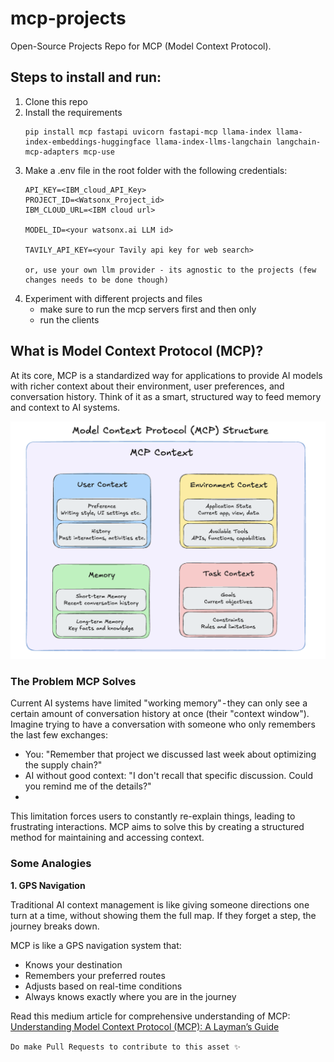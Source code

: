 # mcp-projects

Open-Source Projects Repo for MCP (Model Context Protocol).

## Steps to install and run:

1. Clone this repo
2. Install the requirements
    ```
    pip install mcp fastapi uvicorn fastapi-mcp llama-index llama-index-embeddings-huggingface llama-index-llms-langchain langchain-mcp-adapters mcp-use
    ```
3. Make a .env file in the root folder with the following credentials:
    ```
    API_KEY=<IBM_cloud_API_Key>
    PROJECT_ID=<Watsonx_Project_id>
    IBM_CLOUD_URL=<IBM cloud url>

    MODEL_ID=<your watsonx.ai LLM id>

    TAVILY_API_KEY=<your Tavily api key for web search>

    or, use your own llm provider - its agnostic to the projects (few changes needs to be done though)
    ```
4. Experiment with different projects and files
    - make sure to run the mcp servers first and then only
    - run the clients


## What is Model Context Protocol (MCP)?
At its core, MCP is a standardized way for applications to provide AI models with richer context about their environment, user preferences, and conversation history. Think of it as a smart, structured way to feed memory and context to AI systems.

![MCP Structure](./data/mcp%20structure.png)

### The Problem MCP Solves
Current AI systems have limited "working memory" - they can only see a certain amount of conversation history at once (their "context window"). Imagine trying to have a conversation with someone who only remembers the last few exchanges:
- You: "Remember that project we discussed last week about optimizing the supply chain?"
- AI without good context: "I don't recall that specific discussion. Could you remind me of the details?"
- 
This limitation forces users to constantly re-explain things, leading to frustrating interactions. MCP aims to solve this by creating a structured method for maintaining and accessing context.

### Some Analogies
**1. GPS Navigation**

Traditional AI context management is like giving someone directions one turn at a time, without showing them the full map. If they forget a step, the journey breaks down.
  
MCP is like a GPS navigation system that:
- Knows your destination
- Remembers your preferred routes
- Adjusts based on real-time conditions
- Always knows exactly where you are in the journey

Read this medium article for comprehensive understanding of MCP: [Understanding Model Context Protocol (MCP): A Layman’s Guide](https://medium.com/@SrGrace_/understanding-model-context-protocol-mcp-a-laymans-guide-4737aab5fc6b)


`Do make Pull Requests to contribute to this asset ✨`
